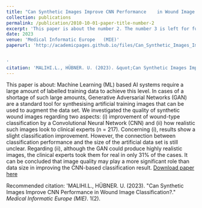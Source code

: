 ```yaml
---
title: "Can Synthetic Images Improve CNN Performance 	in Wound Image Classification?"
collection: publications
permalink: /publication/2010-10-01-paper-title-number-2
excerpt: 'This paper is about the number 2. The number 3 is left for future work.'
date: 2023
venue: 'Medical Informatic Europe 	(MIE)'
paperurl: 'http://academicpages.github.io/files/Can_Synthetic_Images_Improve_CNN_Performance_in_Wo (1).pdf
￼
￼
'
citation: 'MALIHI.L., HÜBNER. U. (2023). &quot;Can Synthetic Images Improve CNN Performance 	in Wound Image Classification?.&quot; <i>Medical Informatic Europe 	(MIE)</i>. 1(2).'
---
```

This paper is about: Machine Learning (ML) based AI systems require a large amount of labelled training data to achieve this level. In cases of a shortage of such large amounts, Generative Adversarial Networks (GAN) are a standard tool for synthesising artificial training images that can be used to augment the data set. We investigated the quality of synthetic wound images regarding two aspects: (i) improvement of wound-type classification by a Convolutional Neural Network (CNN) and (ii) how realistic such images look to clinical experts (n = 217). Concerning (i), results show a slight classification improvement. However, the connection between classification performance and the size of the artificial data set is still unclear. Regarding (ii), although the GAN could produce highly realistic images, the clinical experts took them for real in only 31% of the cases. It can be concluded that image quality may play a more significant role than data size in improving the CNN-based classification result.
[Download paper here](https://pubmed.ncbi.nlm.nih.gov/37203538/)

Recommended citation: 'MALIHI.L., HÜBNER. U. (2023). &quot;Can Synthetic Images Improve CNN Performance 	in Wound Image Classification?.&quot; <i>Medical Informatic Europe 	(MIE)</i>. 1(2).
